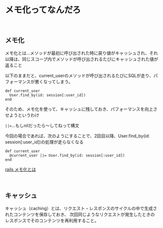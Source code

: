 # メモ化ってなんだろ

<br>

## メモ化

メモ化とは...メソッドが最初に呼び出された時に戻り値がキャッシュされ、それ以降は、同じスコープ内でメソッドが呼び出されるたびにキャッシュされた値が返ること

以下のままだと、current_userのメソッドが呼び出されるたびにSQLが走り、パフォーマンスが悪くなってしまう。

```
def current_user
  User.find_by(id: session[:user_id])
end
```

そのため、メモ化を使って、キャッシュに残しておき、パフォーマンスを向上させようというわけ

`||=`...もしnilだったら〜してねって構文

今回の場合であれば、次のようにすることで、2回目以降、User.find_by(id: session[:user_id])の処理が走らなくなる

```
def current_user
  @current_user ||= User.find_by(id: session[:user_id])
end
```

[rails メモ化とは](https://qiita.com/kt215prg/items/3c0fd89468dcfe6075df)

<br>

## キャッシュ

キャッシュ（caching）とは、リクエスト・レスポンスのサイクルの中で生成されたコンテンツを保存しておき、
次回同じようなリクエストが発生したときのレスポンスでそのコンテンツを再利用すること。
